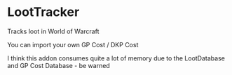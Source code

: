 # LootTracker
Tracks loot in World of Warcraft

You can import your own GP Cost / DKP Cost

I think this addon consumes quite a lot of memory due to the LootDatabase and GP Cost Database - be warned
